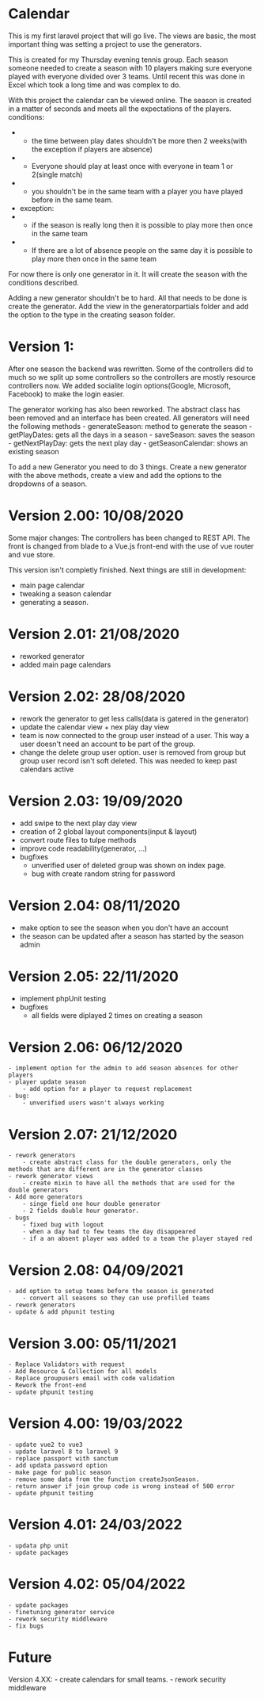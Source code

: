 # Calendar
This is my first laravel project that will go live. The views are basic, the most important thing was setting a project to use the generators. 

This is created for my Thursday evening tennis group. Each season someone needed to create a season with 10 players making sure everyone played with everyone divided over 3 teams. Until recent this was done in Excel which took a long time and was complex to do.

With this project the calendar can be viewed online. The season is created in a matter of seconds and meets all the expectations of the players.
conditions:
 * - the time between play dates shouldn't be more then 2 weeks(with the exception if players are absence)
 * - Everyone should play at least once with everyone in team 1 or 2(single match)
 * - you shouldn't be in the same team with a player you have played before in the same team.
 * exception:
 * - if the season is really long then it is possible to play more then once in the same team
 * - If there are a lot of absence people on the same day it is possible to play more then once in the same team
 
 For now there is only one generator in it. It will create the season with the conditions described. 

Adding a new generator shouldn't be to hard. All that needs to be done is create the generator. Add the view in the generatorpartials folder and add the option to the type in the creating season folder.

# Version 1: 
After one season the backend was rewritten. Some of the controllers did to much so we split up some controllers so the controllers are mostly resource controllers now. We added socialite login options(Google, Microsoft, Facebook) to make the login easier. 

The generator working has also been reworked. The abstract class has been removed and an interface has been created. 
All generators will need the following methods
    - generateSeason: method to generate the season
    - getPlayDates: gets all the days in a season
    - saveSeason: saves the season
    - getNextPlayDay: gets the next play day
    - getSeasonCalendar: shows an existing season

To add a new Generator you need to do 3 things. Create a new generator with the above methods, create a view and add the options to the dropdowns of a season. 

# Version 2.00: 10/08/2020
Some major changes: 
The controllers has been changed to REST API. The front is changed from blade to a Vue.js front-end with the use of vue router and vue store. 

This version isn't completly finished. Next things are still in development: 
- main page calendar
- tweaking a season calendar
- generating a season.

# Version 2.01: 21/08/2020
- reworked generator
- added main page calendars

# Version 2.02: 28/08/2020
- rework the generator to get less calls(data is gatered in the generator)
- update the calendar view + nex play day view
- team is now connected to the group user instead of a user. This way a user doesn't need an account to be part of the group. 
- change the delete group user option. user is removed from group but group user record isn't soft deleted. This was needed to keep past calendars active

# Version 2.03: 19/09/2020
- add swipe to the next play day view
- creation of 2 global layout components(input & layout)
- convert route files to tulpe methods
- improve code readability(generator, ...)
- bugfixes
    - unverified user of deleted group was shown on index page.
    - bug with create random string for password

# Version 2.04: 08/11/2020
- make option to see the season when you don't have an account
- the season can be updated after a season has started by the season admin

# Version 2.05: 22/11/2020
- implement phpUnit testing
- bugfixes
    - all fields were diplayed 2 times on creating a season
    
# Version 2.06: 06/12/2020
    - implement option for the admin to add season absences for other players
    - player update season
        - add option for a player to request replacement
    - bug: 
        - unverified users wasn't always working   

# Version 2.07: 21/12/2020
    - rework generators
        - create abstract class for the double generators, only the methods that are different are in the generator classes
    - rework generator views
        - create mixin to have all the methods that are used for the double generators
    - Add more generators
        - singe field one hour double generator
        - 2 fields double hour generator.
    - bugs
        - fixed bug with logout
        - when a day had to few teams the day disappeared
        - if a an absent player was added to a team the player stayed red

# Version 2.08: 04/09/2021
    - add option to setup teams before the season is generated
        - convert all seasons so they can use prefilled teams
    - rework generators
    - update & add phpunit testing

# Version 3.00: 05/11/2021
    - Replace Validators with request
    - Add Resource & Collection for all models
    - Replace groupusers email with code validation
    - Rework the front-end
    - update phpunit testing

# Version 4.00: 19/03/2022
    - update vue2 to vue3
    - update laravel 8 to laravel 9
    - replace passport with sanctum
    - add updata password option
    - make page for public season
    - remove some data from the function createJsonSeason.
    - return answer if join group code is wrong instead of 500 error
    - update phpunit testing

# Version 4.01: 24/03/2022
    - updata php unit
    - update packages

# Version 4.02: 05/04/2022
    - update packages
    - finetuning generator service
    - rework security middleware
    - fix bugs

# Future
Version 4.XX: 
    - create calendars for small teams. 
    - rework security middleware
    
